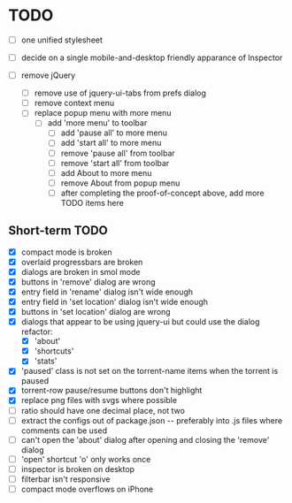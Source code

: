 # TODO

- [ ] one unified stylesheet

- [ ] decide on a single mobile-and-desktop friendly apparance of Inspector

- [ ] remove jQuery
  - [ ] remove use of jquery-ui-tabs from prefs dialog
  - [ ] remove context menu
  - [ ] replace popup menu with more menu
    - [ ] add 'more menu' to toolbar
      - [ ] add 'pause all' to more menu
      - [ ] add 'start all' to more menu
      - [ ] remove 'pause all' from toolbar
      - [ ] remove 'start all' from toolbar
      - [ ] add About to more menu
      - [ ] remove About from popup menu
      - [ ] after completing the proof-of-concept above, add more TODO items here

## Short-term TODO
- [x] compact mode is broken
- [x] overlaid progressbars are broken
- [x] dialogs are broken in smol mode
- [x] buttons in 'remove' dialog are wrong
- [x] entry field in 'rename' dialog isn't wide enough
- [x] entry field in 'set location' dialog isn't wide enough
- [x] buttons in 'set location' dialog are wrong
- [x] dialogs that appear to be using jquery-ui but could use the dialog refactor:
  - [x] 'about'
  - [x] 'shortcuts'
  - [x] 'stats'
- [x] 'paused' class is not set on the torrent-name items when the torrent is paused
- [x] torrent-row pause/resume buttons don't highlight
- [x] replace png files with svgs where possible
- [ ] ratio should have one decimal place, not two
- [ ] extract the configs out of package.json -- preferably into .js files where comments can be used
- [ ] can't open the 'about' dialog after opening and closing the 'remove' dialog
- [ ] 'open' shortcut 'o' only works once
- [ ] inspector is broken on desktop
- [ ] filterbar isn't responsive
- [ ] compact mode overflows on iPhone
